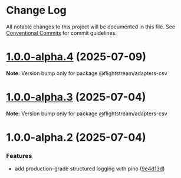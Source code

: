 # Change Log

All notable changes to this project will be documented in this file.
See [Conventional Commits](https://conventionalcommits.org) for commit guidelines.

# [1.0.0-alpha.4](https://github.com/ggauravr/flightstream/compare/@flightstream/adapters-csv@1.0.0-alpha.3...@flightstream/adapters-csv@1.0.0-alpha.4) (2025-07-09)

**Note:** Version bump only for package @flightstream/adapters-csv





# [1.0.0-alpha.3](https://github.com/ggauravr/flightstream/compare/@flightstream/adapters-csv@1.0.0-alpha.2...@flightstream/adapters-csv@1.0.0-alpha.3) (2025-07-04)

**Note:** Version bump only for package @flightstream/adapters-csv





# 1.0.0-alpha.2 (2025-07-04)


### Features

* add production-grade structured logging with pino ([9e4d13d](https://github.com/ggauravr/flightstream/commit/9e4d13dbf2c2c319b4fcaed4cb5aa251b4b7d7bb))

